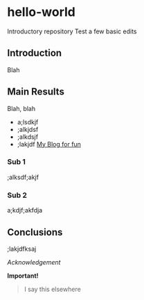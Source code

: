 # hello-world
Introductory repository
Test a few basic edits

## Introduction
Blah

## Main Results
Blah, blah
- a;lsdkjf
- ;alkjdsf
- ;alkdsjf 
- ;lakjdf 
[My Blog for fun](https://matternal.wordpress.com)

### Sub 1
;alksdf;akjf

### Sub 2
a;kdjf;akfdja

## Conclusions
;lakjdfksaj

*Acknowledgement*

**Important!**
> I say this elsewhere

